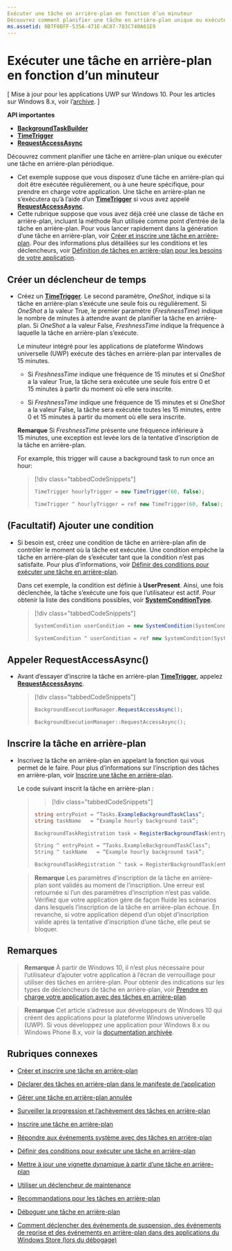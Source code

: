 ```yaml
---
Exécuter une tâche en arrière-plan en fonction d’un minuteur
Découvrez comment planifier une tâche en arrière-plan unique ou exécuter une tâche en arrière-plan périodique.
ms.assetid: 0B7F0BFF-535A-471E-AC87-783C740A61E9
---
```


# Exécuter une tâche en arrière-plan en fonction d’un minuteur


\[ Mise à jour pour les applications UWP sur Windows 10. Pour les articles sur Windows 8.x, voir l’[archive](http://go.microsoft.com/fwlink/p/?linkid=619132). \]


**API importantes**

-   [**BackgroundTaskBuilder**](https://msdn.microsoft.com/library/windows/apps/br224768)
-   [**TimeTrigger**](https://msdn.microsoft.com/library/windows/apps/br224843)
-   [**RequestAccessAsync**](https://msdn.microsoft.com/library/windows/apps/hh700494)

Découvrez comment planifier une tâche en arrière-plan unique ou exécuter une tâche en arrière-plan périodique.

-   Cet exemple suppose que vous disposez d’une tâche en arrière-plan qui doit être exécutée régulièrement, ou à une heure spécifique, pour prendre en charge votre application. Une tâche en arrière-plan ne s’exécutera qu’à l’aide d’un [**TimeTrigger**](https://msdn.microsoft.com/library/windows/apps/br224843) si vous avez appelé [**RequestAccessAsync**](https://msdn.microsoft.com/library/windows/apps/hh700485).
-   Cette rubrique suppose que vous avez déjà créé une classe de tâche en arrière-plan, incluant la méthode Run utilisée comme point d’entrée de la tâche en arrière-plan. Pour vous lancer rapidement dans la génération d’une tâche en arrière-plan, voir [Créer et inscrire une tâche en arrière-plan](create-and-register-a-background-task.md). Pour des informations plus détaillées sur les conditions et les déclencheurs, voir [Définition de tâches en arrière-plan pour les besoins de votre application](support-your-app-with-background-tasks.md).

## Créer un déclencheur de temps


-   Créez un [**TimeTrigger**](https://msdn.microsoft.com/library/windows/apps/br224843). Le second paramètre, *OneShot*, indique si la tâche en arrière-plan s’exécute une seule fois ou régulièrement. Si *OneShot* a la valeur True, le premier paramètre (*FreshnessTime*) indique le nombre de minutes à attendre avant de planifier la tâche en arrière-plan. Si *OneShot* a la valeur False, *FreshnessTime* indique la fréquence à laquelle la tâche en arrière-plan s’exécute.

    Le minuteur intégré pour les applications de plateforme Windows universelle (UWP) exécute des tâches en arrière-plan par intervalles de 15 minutes.

    -   Si *FreshnessTime* indique une fréquence de 15 minutes et si *OneShot* a la valeur True, la tâche sera exécutée une seule fois entre 0 et 15 minutes à partir du moment où elle sera inscrite.

    -   Si *FreshnessTime* indique une fréquence de 15 minutes et si *OneShot* a la valeur False, la tâche sera exécutée toutes les 15 minutes, entre 0 et 15 minutes à partir du moment où elle sera inscrite.

    **Remarque** Si *FreshnessTime* présente une fréquence inférieure à 15 minutes, une exception est levée lors de la tentative d’inscription de la tâche en arrière-plan.

     

    For example, this trigger will cause a background task to run once an hour:

    > [!div class="tabbedCodeSnippets"]
    > ```cs
    > TimeTrigger hourlyTrigger = new TimeTrigger(60, false);
    > ```
    > ```cpp
    > TimeTrigger ^ hourlyTrigger = ref new TimeTrigger(60, false);
    > ```

## (Facultatif) Ajouter une condition


-   Si besoin est, créez une condition de tâche en arrière-plan afin de contrôler le moment où la tâche est exécutée. Une condition empêche la tâche en arrière-plan de s’exécuter tant que la condition n’est pas satisfaite. Pour plus d’informations, voir [Définir des conditions pour exécuter une tâche en arrière-plan](set-conditions-for-running-a-background-task.md).

    Dans cet exemple, la condition est définie à **UserPresent**. Ainsi, une fois déclenchée, la tâche s’exécute une fois que l’utilisateur est actif. Pour obtenir la liste des conditions possibles, voir [**SystemConditionType**](https://msdn.microsoft.com/library/windows/apps/br224835).

    > [!div class="tabbedCodeSnippets"]
    > ```cs
    > SystemCondition userCondition = new SystemCondition(SystemConditionType.UserPresent);
    > ```
    > ```cpp
    > SystemCondition ^ userCondition = ref new SystemCondition(SystemConditionType::UserPresent)
    > ```

##  Appeler RequestAccessAsync()


-   Avant d’essayer d’inscrire la tâche en arrière-plan [**TimeTrigger**](https://msdn.microsoft.com/library/windows/apps/br224843), appelez [**RequestAccessAsync**](https://msdn.microsoft.com/library/windows/apps/hh700494).

    > [!div class="tabbedCodeSnippets"]
    > ```cs
    > BackgroundExecutionManager.RequestAccessAsync();
    > ```
    > ```cpp
    > BackgroundExecutionManager::RequestAccessAsync();
    > ```

## Inscrire la tâche en arrière-plan


-   Inscrivez la tâche en arrière-plan en appelant la fonction qui vous permet de le faire. Pour plus d’informations sur l’inscription des tâches en arrière-plan, voir [Inscrire une tâche en arrière-plan](register-a-background-task.md).

    Le code suivant inscrit la tâche en arrière-plan :

    > > [!div class="tabbedCodeSnippets"]
    > ```cs
    > string entryPoint = “Tasks.ExampleBackgroundTaskClass”;
    > string taskName   = “Example hourly background task”;
    > 
    > BackgroundTaskRegistration task = RegisterBackgroundTask(entryPoint, taskName, hourlyTrigger, userCondition);
    > ```
    > ```cpp
    > String ^ entryPoint = “Tasks.ExampleBackgroundTaskClass”;
    > String ^ taskName   = “Example hourly background task”;
    > 
    > BackgroundTaskRegistration ^ task = RegisterBackgroundTask(entryPoint, taskName, hourlyTrigger, userCondition);
    > ```
    
    > **Remarque** Les paramètres d’inscription de la tâche en arrière-plan sont validés au moment de l’inscription. Une erreur est retournée si l’un des paramètres d’inscription n’est pas valide. Vérifiez que votre application gère de façon fluide les scénarios dans lesquels l’inscription de la tâche en arrière-plan échoue. En revanche, si votre application dépend d’un objet d’inscription valide après la tentative d’inscription d’une tâche, elle peut se bloquer.

   
## Remarques

> **Remarque** À partir de Windows 10, il n’est plus nécessaire pour l’utilisateur d’ajouter votre application à l’écran de verrouillage pour utiliser des tâches en arrière-plan. Pour obtenir des indications sur les types de déclencheurs de tâche en arrière-plan, voir [Prendre en charge votre application avec des tâches en arrière-plan](support-your-app-with-background-tasks.md).

> **Remarque** Cet article s’adresse aux développeurs de Windows 10 qui créent des applications pour la plateforme Windows universelle (UWP). Si vous développez une application pour Windows 8.x ou Windows Phone 8.x, voir la [documentation archivée](http://go.microsoft.com/fwlink/p/?linkid=619132).


## Rubriques connexes


* [Créer et inscrire une tâche en arrière-plan](create-and-register-a-background-task.md)
* [Déclarer des tâches en arrière-plan dans le manifeste de l’application](declare-background-tasks-in-the-application-manifest.md)
* [Gérer une tâche en arrière-plan annulée](handle-a-cancelled-background-task.md)
* [Surveiller la progression et l’achèvement des tâches en arrière-plan](monitor-background-task-progress-and-completion.md)
* [Inscrire une tâche en arrière-plan](register-a-background-task.md)
* [Répondre aux événements système avec des tâches en arrière-plan](respond-to-system-events-with-background-tasks.md)
* [Définir des conditions pour exécuter une tâche en arrière-plan](set-conditions-for-running-a-background-task.md)
* [Mettre à jour une vignette dynamique à partir d’une tâche en arrière-plan](update-a-live-tile-from-a-background-task.md)
* [Utiliser un déclencheur de maintenance](use-a-maintenance-trigger.md)
* [Recommandations pour les tâches en arrière-plan](guidelines-for-background-tasks.md)

* [Déboguer une tâche en arrière-plan](debug-a-background-task.md)
* [Comment déclencher des événements de suspension, des événements de reprise et des événements en arrière-plan dans des applications du Windows Store (lors du débogage)](http://go.microsoft.com/fwlink/p/?linkid=254345)

 

 





<!--HONumber=Mar16_HO1-->


